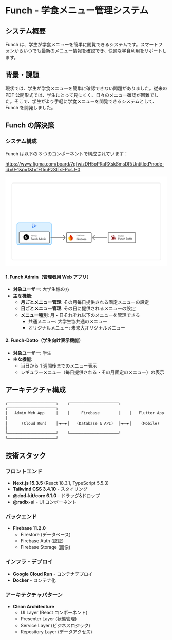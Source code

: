 # Funch - 学食メニュー管理システム

## システム概要

Funch は、学生が学食メニューを簡単に閲覧できるシステムです。スマートフォンからいつでも最新のメニュー情報を確認でき、快適な学食利用をサポートします。

## 背景・課題

現状では、学生が学食メニューを簡単に確認できない問題がありました。従来の PDF 公開形式では、学生にとって見にくく、日々のメニュー確認が困難でした。そこで、学生がより手軽に学食メニューを閲覧できるシステムとして、Funch を開発しました。

## Funch の解決策

### システム構成

Funch は以下の 3 つのコンポーネントで構成されています：

https://www.figma.com/board/7qfwizDH5oPRaRXskSmsDR/Untitled?node-id=0-1&p=f&t=fFf5uPzSITsFPcsJ-0

![Funch システム構成図](images/Funch.png)

#### 1. Funch Admin（管理者用 Web アプリ）

- **対象ユーザー**: 大学生協の方
- **主な機能**:
  - **月ごとメニュー管理**: その月毎日提供される固定メニューの設定
  - **日ごとメニュー管理**: その日に提供されるメニューの設定
  - **メニュー種別**: 月・日それぞれ以下のメニューを管理できる
    - 共通メニュー: 大学生協共通のメニュー
    - オリジナルメニュー: 未来大オリジナルメニュー

#### 2. Funch-Dotto（学生向け表示機能）

- **対象ユーザー**: 学生
- **主な機能**:
  - 当日から 1 週間後までのメニュー表示
  - レギュラーメニュー（毎日提供される・その月固定のメニュー）の表示

## アーキテクチャ構成

```
┌─────────────────────┐    ┌─────────────────────┐    ┌─────────────────────┐
│   Admin Web App     │    │     Firebase        │    │   Flutter App       │
│      (Cloud Run)    │◄──►│   (Database & API)  │◄──►│    (Mobile)         │
└─────────────────────┘    └─────────────────────┘    └─────────────────────┘
```

## 技術スタック

### フロントエンド

- **Next.js 15.3.5** (React 18.3.1, TypeScript 5.5.3)
- **Tailwind CSS 3.4.10** - スタイリング
- **@dnd-kit/core 6.1.0** - ドラッグ&ドロップ
- **@radix-ui** - UI コンポーネント

### バックエンド

- **Firebase 11.2.0**
  - Firestore (データベース)
  - Firebase Auth (認証)
  - Firebase Storage (画像)

### インフラ・デプロイ

- **Google Cloud Run** - コンテナデプロイ
- **Docker** - コンテナ化

### アーキテクチャパターン

- **Clean Architecture**
  - UI Layer (React コンポーネント)
  - Presenter Layer (状態管理)
  - Service Layer (ビジネスロジック)
  - Repository Layer (データアクセス)
